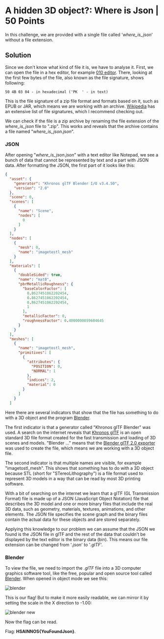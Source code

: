 # A hidden 3D object?: Where is Json | 50 Points
In this challenge, we are provided with a single file called '*where_is_json*' without a file extension.

## Solution
Since we don't know what kind of file it is, we have to analyse it. First, we can open the file in a hex editor, for example 
[010 editor](https://www.sweetscape.com/010editor/).
There, looking at the first few bytes of the file, also known as the file signature, shows following:
      
    50 4B 03 04 - in hexadecimal ('PK  ' - in text)
    
This is the file signature of a zip file format and formats based on it, such as EPUB or JAR, which means we are working with an archive. 
[Wikipedia](https://en.wikipedia.org/wiki/List_of_file_signatures) has an extensive list of file signatures, which I recommend checking out. 

We can check if the file is a zip archive by renaming the file extension of the *where_is_json* file to ".zip". This works and reveals that the archive 
contains a file named "*where_is_json.json*".

### JSON

After opening "*where_is_json.json*" with a text editor like Notepad, we see a bunch of data that cannot be represented by text and a part with JSON data. After
formatting the JSON, the first part of it looks like this:
```JSON
{
  "asset": {
    "generator": "Khronos glTF Blender I/O v3.4.50",
    "version": "2.0"
  },
  "scene": 0,
  "scenes": [
    {
      "name": "Scene",
      "nodes": [
        0
      ]
    }
  ],
  "nodes": [
    {
      "mesh": 0,
      "name": "imagetostl_mesh"
    }
  ],
  "materials": [
    {
      "doubleSided": true,
      "name": "mat0",
      "pbrMetallicRoughness": {
        "baseColorFactor": [
          0.8627451062202454,
          0.8627451062202454,
          0.8627451062202454,
          1
        ],
        "metallicFactor": 0,
        "roughnessFactor": 0.4000000059604645
      }
    }
  ],
  "meshes": [
    {
      "name": "imagetostl_mesh",
      "primitives": [
        {
          "attributes": {
            "POSITION": 0,
            "NORMAL": 1
          },
          "indices": 2,
          "material": 0
        }
      ]
    }
  ]
```

Here there are several indicators that show that the file has something to do with a 3D object and the program [Blender](https://www.blender.org/download/). 

The first
indicator is that a generator called "Khronos glTF Blender" was used. A search on the internet reveals that [Khronos glTF](https://www.khronos.org/gltf/) is an 
open standard 3D file format created for the fast transmission and loading of 3D scenes and models. "Blender ..." means that the 
[Blender glTF 2.0 exporter](https://github.com/KhronosGroup/glTF-Blender-IO) was used to create the file, which means we are working with a 3D object file.

The second indicator is that multiple names are visible, for example "imagetostl_mesh". This shows that something has to do with a 3D object because STL (short for 
"STereoLithography") is a file format used to represent 3D models in a way that can be read by most 3D printing software.

With a bit of searching on the internet we learn that a glTF (GL Transmission Format) file is made up of a JSON (JavaScript Object Notation) file that describes 
the 3D model and one or more binary files that include the real 3D data, such as geometry, materials, textures, animations, and other elements. The JSON file
specifies the scene graph and the binary files contain the actual data for these objects and are stored separately.

Applying this knowledge to our problem we can assume that the JSON we found is the JSON file in glTF and the rest of the data that couldn't be displayed by the text
editor is the binary data (bin). This means our file extension can be changed from '*.json*' to '*.glTF*'. 

### Blender
To view the file, we need to import the *.glTF* file into a 3D computer graphics software tool, like the free, popular and open source tool 
called [Blender](https://www.blender.org/download/). When opened in object mode we see this:

![blender](https://user-images.githubusercontent.com/118717731/221148877-503aee0f-57a3-4334-ad2f-a54e9ad1ba48.png)

This is our flag! But to make it more easily readable, we can mirror it by setting the scale in the X direction to -1.00:

![blender new](https://user-images.githubusercontent.com/118717731/221149579-20125751-bb55-47d7-b543-ee27df3afc20.png)

Now the flag can be read.

Flag: **HSAINNOS{YouFoundJson}**.
